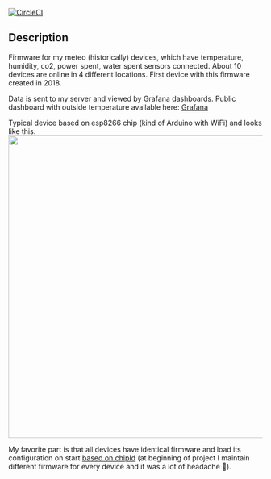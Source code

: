 [![CircleCI](https://circleci.com/gh/free0u/MeteoFirmware/tree/master.svg?style=shield&circle-token=b15ceaee303d411a0b91a3e03d85fda2e4fda699)](https://circleci.com/gh/free0u/MeteoFirmware/tree/master)

## Description

Firmware for my meteo (historically) devices, which have temperature, humidity, co2, power spent, water spent sensors connected.
About 10 devices are online in 4 different locations. First device with this firmware created in 2018.

Data is sent to my server and viewed by Grafana dashboards.
Public dashboard with outside temperature available here: [Grafana](https://meteo-anton.tk/d/YwmA7p-7z/public)

Typical device based on esp8266 chip (kind of Arduino with WiFi) and looks like this.
<img src="https://user-images.githubusercontent.com/2528711/152792263-ff3405ce-c024-4c09-b02c-80450b4f9ebb.jpg" width="600">

My favorite part is that all devices have identical firmware and load its configuration on start [based on chipId](https://github.com/free0u/MeteoFirmware/blob/master/src/system/DevicesConfig.h#L638) (at beginning of project I maintain different firmware for every device and it was a lot of headache 🤯).
